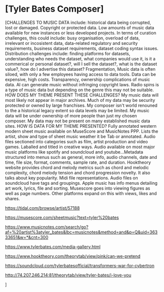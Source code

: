 # \[Tyler Bates Composer\]
\[CHALLENGES TO MUSIC DATA include: historical data being corrupted, lost or damaged. Copyright or protected data. Low amounts of music data available for new instances or less developed projects. In terms of curation challenges, this could include: busy organisation, overload of data, irrelevant or incosistent data, data-related regulatory and security requirements, business dataset requirements, dataset coding syntax issues. Distribution challenges include: finding platforms for datasets, understanding who needs the dataset, what companies would use it, is it a commerical or personal dataset?, will I sell the dataset?, what is the dataset value?, how do I advertise this dataset? Fragmentation,
Music data is often siloed, with only a few employees having access to data tools. Data can be expensive, high costs. Transparency, ownership complications of music data. AI can generate music without infringing copyright laws. Radio spins is a type of music data but depending on the genre this may not be suitable. HOW DOES MY THEME PRESENT THESE CHALLENGES? My music data will most likely not appear in major archives. Much of my data may be security protected or owned by large franchises. My composer isn't world renouned to the a historical legacy extent so data levels may be limited. My music data will be under ownership of more people than just my chosen composer. My data may not be present on many established music data sites. HOW IS DATA FOR MY THEME PRESENTED? Fully annotated western modern sheet music available on MuseScore and MusicNotes PPP. Lists the artist, show and type of sheet music weather it be Tab or annotated. Audio files sectioned into categories such as film, artist production and video games. Laballed and titled in creative ways. Audio available on most major music platforms like spotify and soundcloud and youtube...Metadata structured into menus such as general, more info, audio channels, date and time, file size, format, comments, sample rate, and duration. Hooktheory website provides chord and melody metrics such as chord and melodic complexity, chord melody tension and chord progression novelty. It also talks about key popularity. Midi file representations. Audio files on soundcloud have tags and groupings. Apple music has info menus detailing art work, lyrics, file and sorting. Musescore goes into viewing figures as well as page numbers. Other platforms expand on this with views, likes and shares. 

https://tidal.com/browse/artist/57188 

https://musescore.com/sheetmusic?text=tyler%20bates 

https://www.musicnotes.com/search/go?af=%20artist%3atyler_bates&lbc=musicnotes&method=and&p=Q&uid=36333651&w=*&cnt=300

https://www.tylerbates.com/media-gallery.html

https://www.hooktheory.com/theorytab/view/pink/can-we-pretend

https://soundcloud.com/tylerbatesofficial/transformers-war-for-cybertron

http://74.207.246.214:81/theorytab/view/tyler-bates/i-love-you

\]
